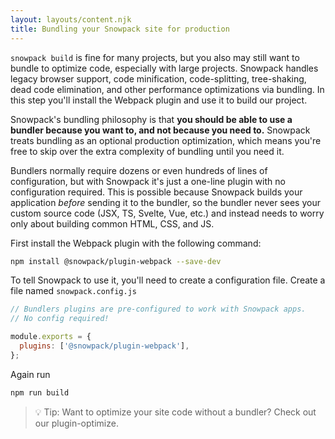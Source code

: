 ```yaml
---
layout: layouts/content.njk
title: Bundling your Snowpack site for production
---
```


`snowpack build` is fine for many projects, but you also may still want to bundle to optimize code, especially with large projects. Snowpack handles legacy browser support, code minification, code-splitting, tree-shaking, dead code elimination, and other performance optimizations via bundling. In this step you'll install the Webpack plugin and use it to build our project.

Snowpack's bundling philosophy is that **you should be able to use a bundler because you want to, and not because you need to.** Snowpack treats bundling as an optional production optimization, which means you're free to skip over the extra complexity of bundling until you need it.

Bundlers normally require dozens or even hundreds of lines of configuration, but with Snowpack it's just a one-line plugin with no configuration required. This is possible because Snowpack builds your application _before_ sending it to the bundler, so the bundler never sees your custom source code (JSX, TS, Svelte, Vue, etc.) and instead needs to worry only about building common HTML, CSS, and JS.

First install the Webpack plugin with the following command:

```bash
npm install @snowpack/plugin-webpack --save-dev
```

To tell Snowpack to use it, you'll need to create a configuration file. Create a file named `snowpack.config.js`

```js
// Bundlers plugins are pre-configured to work with Snowpack apps.
// No config required!

module.exports = {
  plugins: ['@snowpack/plugin-webpack'],
};
```

Again run

```bash
npm run build
```

> 💡 Tip: Want to optimize your site code without a bundler? Check out our plugin-optimize.
